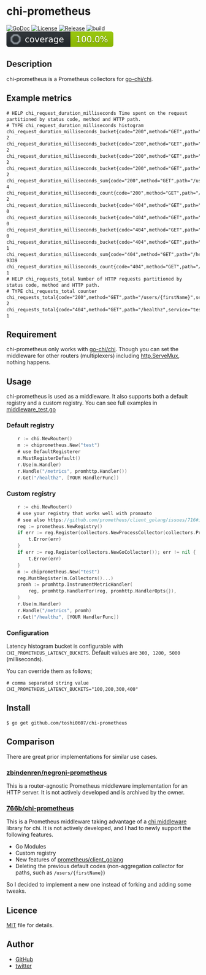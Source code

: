 # chi-prometheus

[![GoDoc](https://pkg.go.dev/badge/github.com/toshi0607/chi-prometheus.svg)](https://pkg.go.dev/github.com/toshi0607/chi-prometheus)
[![License](https://img.shields.io/github/license/toshi0607/chi-prometheus.svg?style=flat-square)](https://github.com/toshi0607/chi-prometheus/blob/master/LICENSE)
[![Release](https://img.shields.io/github/v/release/toshi0607/chi-prometheus?include_prereleases&style=flat-square)](https://github.com/toshi0607/chi-prometheus/releases)
![build](https://github.com/toshi0607/chi-prometheus/actions/workflows/test.yml/badge.svg)
![coverage](coverage.svg)

## Description

chi-prometheus is a Prometheus collectors for [go-chi/chi](https://github.com/go-chi/chi).

## Example metrics

```
# HELP chi_request_duration_milliseconds Time spent on the request partitioned by status code, method and HTTP path.
# TYPE chi_request_duration_milliseconds histogram
chi_request_duration_milliseconds_bucket{code="200",method="GET",path="/users/{firstName}",service="test",le="300"} 2
chi_request_duration_milliseconds_bucket{code="200",method="GET",path="/users/{firstName}",service="test",le="1200"} 2
chi_request_duration_milliseconds_bucket{code="200",method="GET",path="/users/{firstName}",service="test",le="5000"} 2
chi_request_duration_milliseconds_bucket{code="200",method="GET",path="/users/{firstName}",service="test",le="+Inf"} 2
chi_request_duration_milliseconds_sum{code="200",method="GET",path="/users/{firstName}",service="test"} 4
chi_request_duration_milliseconds_count{code="200",method="GET",path="/users/{firstName}",service="test"} 2
chi_request_duration_milliseconds_bucket{code="404",method="GET",path="/healthz",service="test",le="300"} 0
chi_request_duration_milliseconds_bucket{code="404",method="GET",path="/healthz",service="test",le="1200"} 0
chi_request_duration_milliseconds_bucket{code="404",method="GET",path="/healthz",service="test",le="5000"} 0
chi_request_duration_milliseconds_bucket{code="404",method="GET",path="/healthz",service="test",le="+Inf"} 1
chi_request_duration_milliseconds_sum{code="404",method="GET",path="/healthz",service="test"} 9339
chi_request_duration_milliseconds_count{code="404",method="GET",path="/healthz",service="test"} 1
# HELP chi_requests_total Number of HTTP requests partitioned by status code, method and HTTP path.
# TYPE chi_requests_total counter
chi_requests_total{code="200",method="GET",path="/users/{firstName}",service="test"} 2
chi_requests_total{code="404",method="GET",path="/healthz",service="test"} 1
```

## Requirement

chi-prometheus only works with [go-chi/chi](https://github.com/go-chi/chi). Though you can set the middleware for other routers (multiplexers) including [http.ServeMux](https://pkg.go.dev/net/http#ServeMux), nothing happens.

## Usage

chi-prometheus is used as a middleware. It also supports both a default registry and a custom registry. You can see full examples in [middleware_test.go](middleware_test.go)

### Default registry

```go
    r := chi.NewRouter()
    m := chiprometheus.New("test")
    # use DefaultRegisterer
    m.MustRegisterDefault()
    r.Use(m.Handler)
    r.Handle("/metrics", promhttp.Handler())
    r.Get("/healthz", [YOUR HandlerFunc])
```

### Custom registry

```go
    r := chi.NewRouter()
    # use your registry that works well with promauto
    # see also https://github.com/prometheus/client_golang/issues/716#issuecomment-590282553
    reg := prometheus.NewRegistry()
    if err := reg.Register(collectors.NewProcessCollector(collectors.ProcessCollectorOpts{})); err != nil {
        t.Error(err)
    }
    if err := reg.Register(collectors.NewGoCollector()); err != nil {
        t.Error(err)
    }
    m := chiprometheus.New("test")
    reg.MustRegister(m.Collectors()...)
    promh := promhttp.InstrumentMetricHandler(
        reg, promhttp.HandlerFor(reg, promhttp.HandlerOpts{}),
    )
    r.Use(m.Handler)
    r.Handle("/metrics", promh)
    r.Get("/healthz", [YOUR HandlerFunc])
```

### Configuration

Latency histogram bucket is configurable with `CHI_PROMETHEUS_LATENCY_BUCKETS`. Default values are `300, 1200, 5000` (milliseconds).

You can override them as follows;

```shell
# comma separated string value
CHI_PROMETHEUS_LATENCY_BUCKETS="100,200,300,400"
```

## Install

```console
$ go get github.com/toshi0607/chi-prometheus
```

## Comparison

There are great prior implementations for similar use cases.

### [zbindenren/negroni-prometheus](https://github.com/zbindenren/negroni-prometheus)

This is a router-agnostic Prometheus middleware implementation for an HTTP server. It is not actively developed and is archived by the owner.

### [766b/chi-prometheus](https://github.com/766b/chi-prometheus)

This is a Prometheus middleware taking advantage of a [chi middleware](https://github.com/go-chi/chi/tree/master/middleware) library for chi. It is not actively developed, and I had to newly support the following features.

- Go Modules
- Custom registry
- New features of [prometheus/client_golang](https://github.com/prometheus/client_golang)
- Deleting the previous default codes (non-aggregation collector for paths, such as `/users/{firstName}`) 

So I decided to implement a new one instead of forking and adding some tweaks.

## Licence

[MIT](LICENSE) file for details.

## Author

* [GitHub](https://github.com/toshi0607)
* [twitter](https://twitter.com/toshi0607)
